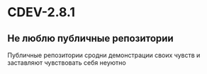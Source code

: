 # CDEV-2.8.1
## Не люблю публичные репозитории
Публичные репозитории сродни демонстрации своих чувств и заставляют чувствовать себя неуютно